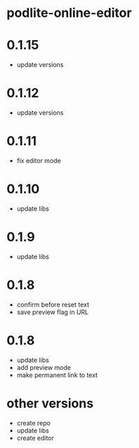 # podlite-online-editor
# 0.1.15
- update versions
# 0.1.12
- update versions
# 0.1.11
- fix editor mode

# 0.1.10
- update libs

# 0.1.9
- update libs

# 0.1.8
- confirm before reset text
- save preview flag in URL

# 0.1.8
- update libs
- add preview mode
- make permanent link to text
# other versions
 - create repo
 - update libs
 - create editor
